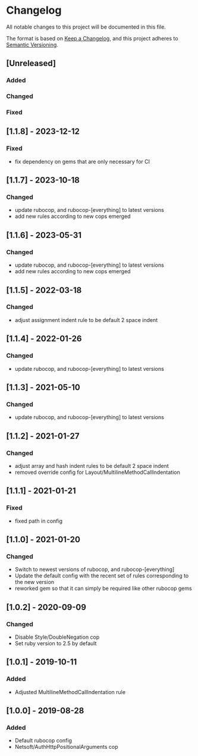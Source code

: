 # Changelog

All notable changes to this project will be documented in this file.

The format is based on [Keep a Changelog](https://keepachangelog.com/en/1.0.0/),
and this project adheres to [Semantic Versioning](https://semver.org/spec/v2.0.0.html).

## [Unreleased]
### Added
### Changed
### Fixed

## [1.1.8] - 2023-12-12
### Fixed
- fix dependency on gems that are only necessary for CI

## [1.1.7] - 2023-10-18
### Changed
- update rubocop, and rubocop-[everything] to latest versions
- add new rules according to new cops emerged


## [1.1.6] - 2023-05-31
### Changed
- update rubocop, and rubocop-[everything] to latest versions
- add new rules according to new cops emerged

## [1.1.5] - 2022-03-18
### Changed
- adjust assignment indent rule to be default 2 space indent

## [1.1.4] - 2022-01-26
### Changed
- update rubocop, and rubocop-[everything] to latest versions

## [1.1.3] - 2021-05-10
### Changed
- update rubocop, and rubocop-[everything] to latest versions

## [1.1.2] - 2021-01-27
### Changed
- adjust array and hash indent rules to be default 2 space indent
- removed override config for Layout/MultilineMethodCallIndentation

## [1.1.1] - 2021-01-21
### Fixed
- fixed path in config

## [1.1.0] - 2021-01-20
### Changed
- Switch to newest versions of rubocop, and rubocop-[everything]
- Update the default config with the recent set of rules corresponding to the new version
- reworked gem so that it can simply be required like other rubocop gems

## [1.0.2] - 2020-09-09
### Changed
- Disable Style/DoubleNegation cop
- Set ruby version to 2.5 by default

## [1.0.1] - 2019-10-11
### Added
- Adjusted MultilineMethodCallIndentation rule

## [1.0.0] - 2019-08-28
### Added
- Default rubocop config
- Netsoft/AuthHttpPositionalArguments cop
